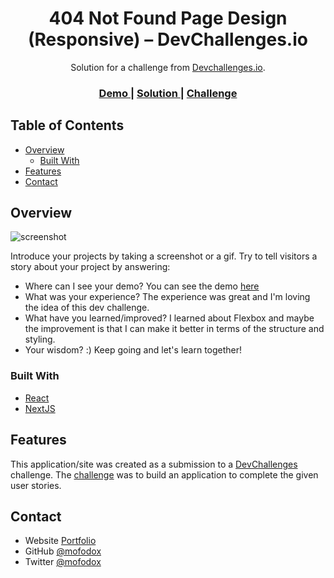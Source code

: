 <!-- Please update value in the {}  -->

<h1 align="center">404 Not Found Page Design (Responsive) – DevChallenges.io</h1>

<div align="center">
   Solution for a challenge from  <a href="http://devchallenges.io" target="_blank">Devchallenges.io</a>.
</div>

<div align="center">
  <h3>
    <a href="https://404-not-found-dev-challenges-one.vercel.app/">
      Demo
    </a>
    <span> | </span>
    <a href="https://github.com/mofodox/404-Not-Found_DevChallenges">
      Solution
    </a>
    <span> | </span>
    <a href="https://devchallenges.io/challenges/wBunSb7FPrIepJZAg0sY">
      Challenge
    </a>
  </h3>
</div>

<!-- TABLE OF CONTENTS -->

## Table of Contents

- [Overview](#overview)
  - [Built With](#built-with)
- [Features](#features)
- [Contact](#contact)

<!-- OVERVIEW -->

## Overview

![screenshot](https://i.ibb.co/5nCrN9f/Screenshot-2020-09-25-at-12-44-33-AM.png)

Introduce your projects by taking a screenshot or a gif. Try to tell visitors a story about your project by answering:

- Where can I see your demo?
You can see the demo [here](https://404-not-found-dev-challenges-one.vercel.app/)
- What was your experience?
The experience was great and I'm loving the idea of this dev challenge.
- What have you learned/improved?
I learned about Flexbox and maybe the improvement is that I can make it better in terms of the structure and styling.
- Your wisdom? :)
Keep going and let's learn together!

### Built With

<!-- This section should list any major frameworks that you built your project using. Here are a few examples.-->

- [React](https://reactjs.org/)
- [NextJS](https://nextjs.org/)

## Features

<!-- List the features of your application or follow the template. Don't share the figma file here :) -->

This application/site was created as a submission to a [DevChallenges](https://devchallenges.io/challenges) challenge. The [challenge](https://devchallenges.io/challenges/wBunSb7FPrIepJZAg0sY) was to build an application to complete the given user stories.

## Contact

- Website [Portfolio](https://khairulakmal.surge.sh)
- GitHub [@mofodox](https://github.com/mofodox)
- Twitter [@mofodox](https://twitter.com/mofodox)
